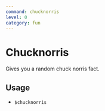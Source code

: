 ```yaml
---
command: chucknorris
level: 0
category: fun
---
```


# Chucknorris

Gives you a random chuck norris fact.

## Usage

 - `$chucknorris`
